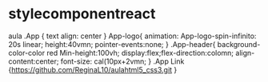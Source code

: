 # stylecomponentreact
aula
.App {
text align: center
}
App-logo{
animation: App-logo-spin-infinito: 20s linear;
height:40vmn;
pointer-events:none;
}
.App-header{
background-color-color red
Min-height:100vh;
display:flex;flex-direction:colomn;
align-content:center;
font-size: cal(10px+2vmn;
}
.App Link {https://github.com/ReginaL10/aulahtml5_css3.git
}


